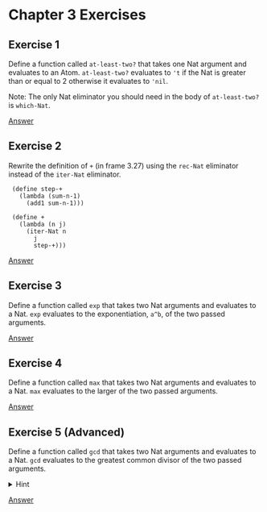 # Chapter 3 Exercises

## Exercise 1

Define a function called `at-least-two?` that takes one Nat argument and evaluates to an Atom.
`at-least-two?` evaluates to `'t` if the Nat is greater than or equal to 2 otherwise it evaluates to `'nil`.

Note: The only Nat eliminator you should need in the body of `at-least-two?` is `which-Nat`.

[Answer](./chapter3-1-at-least-two.rkt)

## Exercise 2

Rewrite the definition of `+` (in frame 3.27) using the `rec-Nat` eliminator instead of the `iter-Nat` eliminator.

```
 (define step-+
   (lambda (sum-n-1)
     (add1 sum-n-1)))

 (define +
   (lambda (n j)
     (iter-Nat n
       j
       step-+)))
```
  
[Answer](./chapter3-2-plus.rkt)

## Exercise 3

Define a function called `exp` that takes two Nat arguments and evaluates to a Nat. `exp` evaluates to the exponentiation, `a^b`, of the two passed arguments.

[Answer](./chapter3-3-power.rkt)

## Exercise 4

Define a function called `max` that takes two Nat arguments and evaluates to a Nat. `max` evaluates to the larger of the two passed arguments.

[Answer](./chapter3-4-max.rkt)

## Exercise 5 (Advanced)

Define a function called `gcd` that takes two Nat arguments and evaluates to a
Nat. `gcd` evaluates to the greatest common divisor of the two passed arguments.

<details>
<summary>Hint</summary>
<br>
You might find this resource helpful: https://www.andrew.cmu.edu/user/kk3n/recursionclass/chap2.pdf.
</details>

[Answer](./chapter3-5-gcd.rkt)